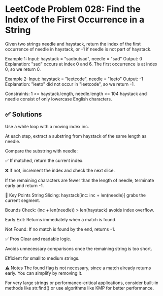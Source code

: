 # LeetCode Problem 028: Find the Index of the First Occurrence in a String

Given two strings needle and haystack, return the index of the first occurrence of needle in haystack, or -1 if needle is not part of haystack.

Example 1:
Input: haystack = "sadbutsad", needle = "sad"
Output: 0
Explanation: "sad" occurs at index 0 and 6.
The first occurrence is at index 0, so we return 0.

Example 2:
Input: haystack = "leetcode", needle = "leeto"
Output: -1
Explanation: "leeto" did not occur in "leetcode", so we return -1.
 

Constraints:
1 <= haystack.length, needle.length <= 104
haystack and needle consist of only lowercase English characters.

## ✅ Solutions

Use a while loop with a moving index inc.

At each step, extract a substring from haystack of the same length as needle.

Compare the substring with needle:

✅ If matched, return the current index.

❌ If not, increment the index and check the next slice.

If the remaining characters are fewer than the length of needle, terminate early and return -1.

📝 Key Points
String Slicing: haystack[inc: inc + len(needle)] grabs the current segment.

Bounds Check: (inc + len(needle)) > len(haystack) avoids index overflow.

Early Exit: Returns immediately when a match is found.

Not Found: If no match is found by the end, returns -1.


✅ Pros
Clear and readable logic.

Avoids unnecessary comparisons once the remaining string is too short.

Efficient for small to medium strings.


⚠️ Notes
The found flag is not necessary, since a match already returns early. You can simplify by removing it.

For very large strings or performance-critical applications, consider built-in methods like str.find() or use algorithms like KMP for better performance.